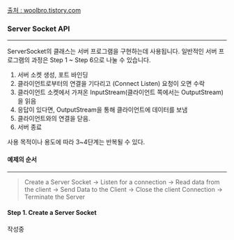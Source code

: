 [출처 : woolbro.tistory.com](https://woolbro.tistory.com/29)
### Server Socket API
---
ServerSocket의 클래스는 서버 프로그램을 구현하는데 사용됩니다. 일반적인 서버 프로그램의 과정은 Step 1 ~ Step 6으로 나눌 수 있습니다.

1. 서버 소켓 생성, 포트 바인딩
2. 클라이언트로부터의 연결을 기다리고 (Connect Listen) 요청이 오면 수락
3. 클라이언트 소켓에서 가져온 InputStream(클라이언트 쪽에서는 OutputStream)을 읽음
4. 응답이 있다면, OutputStream을 통해 클라이언트에 데이터를 보냄
5. 클라이언트와의 연결을 닫음.
6. 서버 종료

사용 목적이나 용도에 따라 3~4단계는 반복될 수 있다.

#### 예제의 순서
---
> Create a Server Socket -> Listen for a connection ->  Read data from the client -> Send Data to the Client -> Close the client Connection -> Terminate the Server 

#### Step 1. Create a Server Socket
작성중